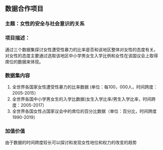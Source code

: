 ## 数据合作项目
### 主题：女性的安全与社会意识的关系
### 项目描述：
通过三个数据集探讨女性遭受性暴力的比率是否和该地区整体对女性的态度有关。对女性的态度主要通过选取该地区中小学男女生入学比例和女性在该国议会上取得席位的数据来体现。
### 数据集内容
1. 全世界各国家女性遭受性暴力的比率数据 (单位：每100，000人，时间跨度：2005-2015）
2. 全世界各国中小学男女生的入学比数据(女生入学比率/男生入学比率，时间跨度：2005-2017）
3. 全世界各国女性占国家议会中的席位的百分比数据（单位：百分比，时间跨度1990-2019）
### 加值价值
由于数据的时间跨度较长可以探讨和发现女性地位和权力的改变的趋势
